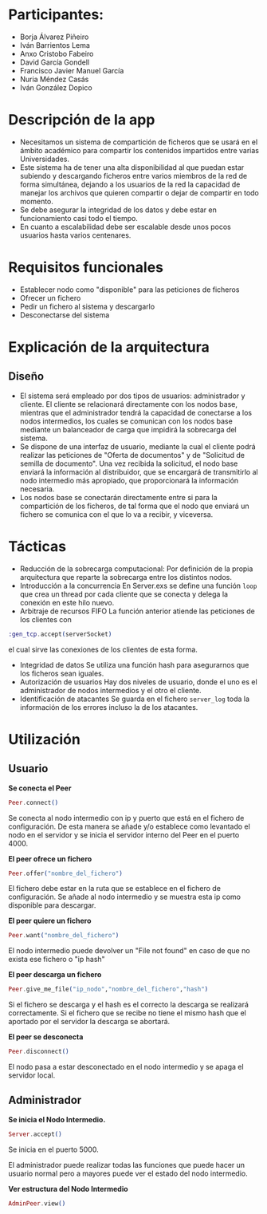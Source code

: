 # Participantes:
+ Borja Álvarez Piñeiro
+ Iván Barrientos Lema 
+ Anxo Cristobo Fabeiro
+ David García Gondell
+ Francisco Javier Manuel García 
+ Nuria Méndez Casás
+ Iván González Dopico

# Descripción de la app
* Necesitamos un sistema de compartición de ficheros que se usará en el ámbito académico para compartir los contenidos impartidos entre varias Universidades. 
* Este sistema ha de tener una alta disponibilidad al que puedan estar subiendo y descargando ficheros entre varios miembros de la red de forma simultánea, dejando a los usuarios de la red la capacidad de manejar los archivos que quieren compartir o dejar de compartir en todo momento. 
* Se debe asegurar la integridad de los datos y debe estar en funcionamiento casi todo el tiempo. 
* En cuanto a escalabilidad debe ser escalable desde unos pocos usuarios hasta varios centenares.

# Requisitos funcionales
* Establecer nodo como "disponible" para las peticiones de ficheros 
* Ofrecer un fichero
* Pedir un fichero al sistema y descargarlo
* Desconectarse del sistema

# Explicación de la arquitectura
## Diseño
* El sistema será empleado por dos tipos de usuarios: administrador y cliente. El cliente se relacionará directamente con los nodos base, mientras que el administrador tendrá la capacidad de conectarse a los nodos intermedios, los cuales se comunican con los nodos base mediante un balanceador de carga que impidirá la sobrecarga del sistema. 
* Se dispone de una interfaz de usuario, mediante la cual el cliente podrá realizar las peticiones de "Oferta de documentos" y de "Solicitud de semilla de documento". Una vez recibida la solicitud, el nodo base enviará la información al distribuidor, que se encargará de transmitirlo al nodo intermedio más apropiado, que proporcionará la información necesaria. 
* Los nodos base se conectarán directamente entre si para la compartición de los ficheros, de tal forma que el nodo que enviará un fichero se comunica con el que lo va a recibir, y viceversa.

# Tácticas
* Reducción de la sobrecarga computacional:
Por definición de la propia arquitectura que reparte la sobrecarga entre los distintos nodos.
* Introducción a la concurrencia
En Server.exs se define una función `loop` que crea un thread por cada cliente que se conecta y delega la conexión
en este hilo nuevo.
* Arbitraje de recursos FIFO
La función anterior atiende las peticiones de los clientes con 
```elixir
:gen_tcp.accept(serverSocket)
```
el cual sirve las conexiones de los clientes de esta forma.
* Integridad de datos
Se utiliza una función hash para asegurarnos que los ficheros sean iguales.
* Autorización de usuarios
Hay dos niveles de usuario, donde el uno es el administrador de nodos intermedios y el otro el cliente.
* Identificación de atacantes
Se guarda en el fichero `server_log` toda la información de los errores incluso la de los
atacantes.

# Utilización

## Usuario

**Se conecta el Peer**
```elixir
Peer.connect()
```
Se conecta al nodo intermedio con ip y puerto que está en el fichero de configuración. 
De esta manera se añade y/o establece como levantado el nodo en el servidor y se inicia el servidor interno del Peer en el puerto 4000.

**El peer ofrece un fichero**
```elixir
Peer.offer("nombre_del_fichero")
```
El fichero debe estar en la ruta que se establece en el fichero de configuración. Se añade al nodo intermedio y se muestra esta ip como disponible para descargar.

**El peer quiere un fichero**
```elixir
Peer.want("nombre_del_fichero")
```
El nodo intermedio puede devolver un "File not found" en caso de que no exista ese fichero o "ip hash"

**El peer descarga un fichero**
```elixir
Peer.give_me_file("ip_nodo","nombre_del_fichero","hash")
```
Si el fichero se descarga y el hash es el correcto la descarga se realizará correctamente.
Si el fichero que se recibe no tiene el mismo hash que el aportado por el servidor la descarga se abortará.

**El peer se desconecta**
```elixir
Peer.disconnect()
```
El nodo pasa a estar desconectado en el nodo intermedio y se apaga el servidor local.

## Administrador

**Se inicia el Nodo Intermedio.**
```elixir
Server.accept()
```
Se inicia en el puerto 5000.

El administrador puede realizar todas las funciones que puede hacer un usuario normal pero a mayores puede ver el estado del nodo intermedio.

**Ver estructura del Nodo Intermedio**
```elixir
AdminPeer.view()
```
